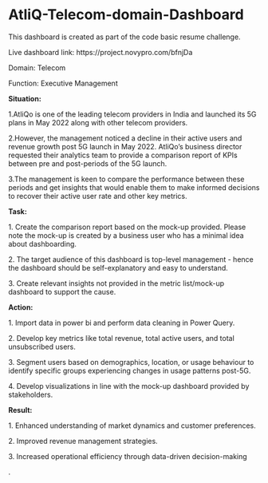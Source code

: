 # AtliQ-Telecom-domain-Dashboard
<p>This dashboard is created as part of the code basic resume challenge.</p>
<p>Live dashboard link: https://project.novypro.com/bfnjDa</p>

<p>Domain: Telecom</p>    <p>Function: Executive Management</p>

<p><b>Situation:</b></p>
<p>1.AtliQo is one of the leading telecom providers in India and launched its 5G plans in May 2022 along with other telecom providers.</p>
<p>2.However, the management noticed a decline in their active users and revenue growth post 5G launch in May 2022. AtliQo’s business director requested their analytics team to provide a comparison report of KPIs between pre and post-periods of the 5G launch.</p>
<p>3.The management is keen to compare the performance between these periods and get insights that would enable them to make informed decisions to recover their active user rate and other key metrics.</p>

<p><b>Task:</b></p>
<p>1. Create the comparison report based on the mock-up provided. Please note the mock-up is created by a business user who has a minimal idea about dashboarding.</p> 
<p>2. The target audience of this dashboard is top-level management - hence the dashboard should be self-explanatory and easy to understand.</p>
<p>3. Create relevant insights not provided in the metric list/mock-up dashboard to support the cause.</p>

<p><b>Action:</b></p>
<p>1. Import data in power bi and perform data cleaning in Power Query.</p>
<p>2. Develop key metrics like total revenue, total active users, and total unsubscribed users.</p>
<p>3. Segment users based on demographics, location, or usage behaviour to identify specific groups experiencing changes in usage patterns post-5G.</p>
<p>4. Develop visualizations in line with the mock-up dashboard provided by stakeholders.</p>

<p><b>Result:</b></p>
<p>1. Enhanced understanding of market dynamics and customer preferences.</p>
<p>2. Improved revenue management strategies.</p>
<p>3. Increased operational efficiency through data-driven decision-making</p>.
